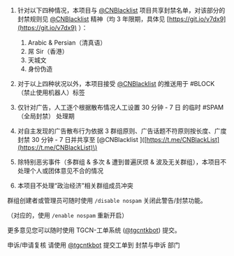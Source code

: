 1. 针对以下四种情况，本项目与 [@CNBlacklist](https://t.me/CNBlackList) 项目共享封禁名单，对该部分的封禁规则见 [@CNBlacklist](https://t.me/CNBlackList) 精神（均 3 年限期，具体见 [https://git.io/v7dx9](https://git.io/v7dx9) ）：
   1. Arabic & Persian（清真语）
   2. 屌 Sir（香港）
   3. 天城文
   4. 身份伪造
2. 对于以上四种状况以外，本项目接受 [@CNBlacklist](https://t.me/CNBlackList) 的推送用于 \#BLOCK （禁止使用机器人）标签
3. 仅针对广告，人工逐个根据散布情况人工设置 30 分钟 - 7 日 的临时 \#SPAM （全局封禁） 处理期
4. 对自主发现的广告散布行为依据 3 群组原则、广告话题不符原则按长度、广度封禁 30 分钟 - 7 日并共享至 \[@CNBlacklist
   \]\([https://t.me/CNBlackList](https://t.me/CNBlackList)\)
5. 除特别恶劣事件（多群组 & 多次 & 遭到普遍厌烦 & 波及无关群组），本项目不处理个人或团体意见不合的情况

1. 本项目不处理“政治经济”相关群组成员冲突

群组创建者或管理员可随时使用 `/disable nospam` 关闭此警告/封禁功能。

（对应的，使用 `/enable nospam` 重新开启）

更多意见您可以随时使用 TGCN-工单系统 \([@tgcntkbot](https://t.me/tgcntkbot)\) 提交。

申诉/申请复核 请使用 [@tgcntkbot](https://t.me/tgcntkbot) 提交工单到 封禁与申诉 部门

